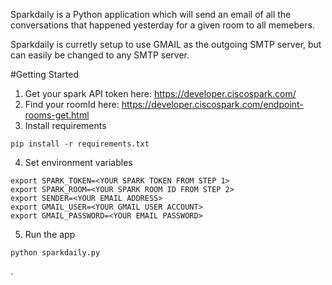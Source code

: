 Sparkdaily is a Python application which will send an email of all the conversations that happened yesterday for a given room to all memebers.


Sparkdaily is curretly setup to use GMAIL as the outgoing SMTP server, but can easily be changed to any SMTP server.


#Getting Started

1. Get your spark API token here: https://developer.ciscospark.com/
2. Find your roomId here: https://developer.ciscospark.com/endpoint-rooms-get.html
3. Install requirements
  ```
  pip install -r requirements.txt
  ```
4. Set environment variables
  
  ```
  export SPARK_TOKEN=<YOUR SPARK TOKEN FROM STEP 1> 
  export SPARK_ROOM=<YOUR SPARK ROOM ID FROM STEP 2> 
  export SENDER=<YOUR EMAIL ADDRESS> 
  export GMAIL_USER=<YOUR GMAIL USER ACCOUNT> 
  export GMAIL_PASSWORD=<YOUR EMAIL PASSWORD> 
  ```
5. Run the app
  
  ```python sparkdaily.py```

.
